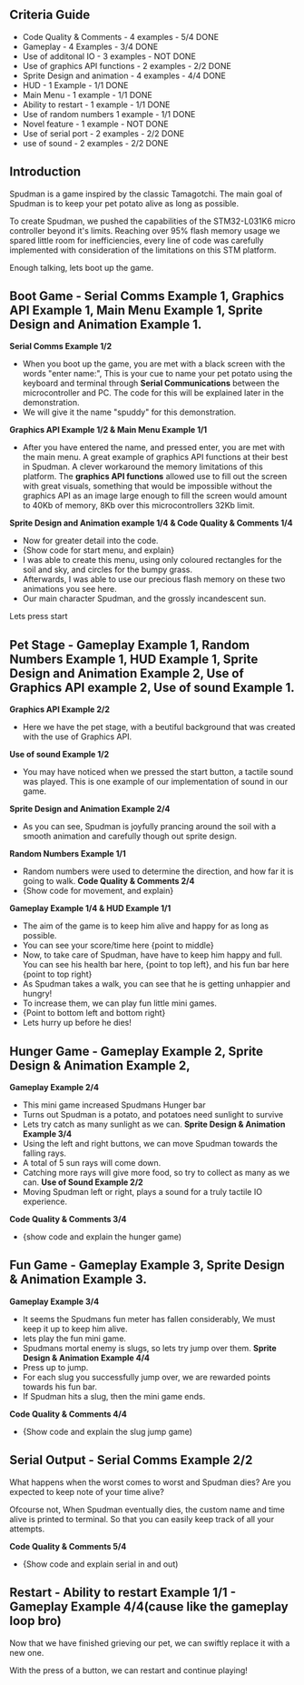 ## Criteria Guide
- Code Quality & Comments - 4 examples - 5/4 DONE
- Gameplay - 4 Examples - 3/4 DONE
- Use of additonal IO - 3 examples - NOT DONE
- Use of graphics API functions - 2 examples - 2/2 DONE
- Sprite Design and animation - 4 examples - 4/4 DONE
- HUD - 1 Example - 1/1 DONE
- Main Menu - 1 example - 1/1 DONE
- Ability to restart - 1 example - 1/1 DONE
- Use of random numbers 1 example - 1/1 DONE
- Novel feature - 1 example - NOT DONE
- Use of serial port - 2 examples - 2/2 DONE
- use of sound - 2 examples - 2/2 DONE

## Introduction
Spudman is a game inspired by the classic Tamagotchi. The main goal of Spudman is to keep your pet potato alive as long as possible. 

To create Spudman, we pushed the capabilities of the STM32-L031K6 micro controller beyond it's limits. Reaching over 95% flash memory usage we spared little room for inefficiencies, every line of code was carefully implemented with consideration of the limitations on this STM platform. 

Enough talking, lets boot up the game.

## Boot Game - Serial Comms Example 1, Graphics API Example 1, Main Menu Example 1, Sprite Design and Animation Example 1.
**Serial Comms Example 1/2**
- When you boot up the game, you are met with a black screen with the words "enter name:", This is your cue to name your pet potato using the keyboard and terminal through **Serial Communications** between the 
microcontroller and PC. The code for this will be explained later in the demonstration.
- We will give it the name "spuddy" for this demonstration.

**Graphics API Example 1/2 & Main Menu Example 1/1**
- After you have entered the name, and pressed enter, you are met with the main menu. A great example of graphics API functions at their best in Spudman. A clever workaround the memory limitations of this platform. The **graphics API functions** allowed use to fill out the screen with great visuals, something that would be impossible without the graphics API as an image large enough to fill the screen would amount to 40Kb of memory, 8Kb over this microcontrollers 32Kb limit.  

**Sprite Design and Animation example 1/4 & Code Quality & Comments 1/4**
- Now for greater detail into the code.
- {Show code for start menu, and explain}
- I was able to create this menu, using only coloured rectangles for the soil and sky, and circles for the bumpy grass.
- Afterwards, I was able to use our precious flash memory on these two animations you see here.
- Our main character Spudman, and the grossly incandescent sun.
  
Lets press start

## Pet Stage - Gameplay Example 1, Random Numbers Example 1, HUD Example 1, Sprite Design and Animation Example 2, Use of Graphics API example 2, Use of sound Example 1.
**Graphics API Example 2/2**
- Here we have the pet stage, with a beutiful background that was created with the use of Graphics API.

**Use of sound Example 1/2**
- You may have noticed when we pressed the start button, a tactile sound was played. This is one example of our implementation of sound in our game.

**Sprite Design and Animation Example 2/4**
- As you can see, Spudman is joyfully prancing around the soil with a smooth animation and carefully though out sprite design.

**Random Numbers Example 1/1**
- Random numbers were used to determine the direction, and how far it is going to walk.
**Code Quality & Comments 2/4**
- {Show code for movement, and explain}

**Gameplay Example 1/4 & HUD Example 1/1**
- The aim of the game is to keep him alive and happy for as long as possible.
- You can see your score/time here {point to middle}
- Now, to take care of Spudman, have have to keep him happy and full. You can see his health bar here, {point to top left}, and his fun bar here {point to top right}
- As Spudman takes a walk, you can see that he is getting unhappier and hungry!
- To increase them, we can play fun little mini games.
- {Point to bottom left and bottom right}
- Lets hurry up before he dies!

## Hunger Game - Gameplay Example 2, Sprite Design & Animation Example 2, 
**Gameplay Example 2/4**
- This mini game increased Spudmans Hunger bar
- Turns out Spudman is a potato, and potatoes need sunlight to survive
- Lets try catch as many sunlight as we can.
**Sprite Design & Animation Example 3/4**
- Using the left and right buttons, we can move Spudman towards the falling rays.
- A total of 5 sun rays will come down. 
- Catching more rays will give more food, so try to collect as many as we can.
**Use of Sound Example 2/2**
- Moving Spudman left or right, plays a sound for a truly tactile IO experience.

**Code Quality & Comments 3/4**
- {show code and explain the hunger game)

## Fun Game  - Gameplay Example 3, Sprite Design & Animation Example 3.
**Gameplay Example 3/4**
- It seems the Spudmans fun meter has fallen considerably, We must keep it up to keep him alive.
- lets play the fun mini game.
- Spudmans mortal enemy is slugs, so lets try jump over them.
**Sprite Design & Animation Example 4/4**
- Press up to jump.
- For each slug you successfully jump over, we are rewarded points towards his fun bar.
- If Spudman hits a slug, then the mini game ends.

**Code Quality & Comments 4/4**
- {Show code and explain the slug jump game)

## Serial Output - Serial Comms Example 2/2
What happens when the worst comes to worst and Spudman dies? Are you expected to keep note of your time alive?

Ofcourse not, When Spudman eventually dies, the custom name and time alive is printed to terminal. So that you can easily keep track of all your attempts.

**Code Quality & Comments 5/4** 
- {Show code and explain serial in and out)

## Restart - Ability to restart Example 1/1 - Gameplay Example 4/4(cause like the gameplay loop bro)
Now that we have finished grieving our pet, we can swiftly replace it with a new one.

With the press of a button, we can restart and continue playing!

